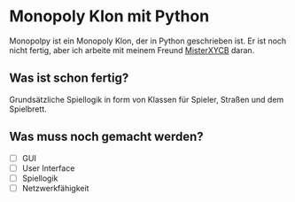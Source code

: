 # Monopoly Klon mit Python

Monopolpy ist ein Monopoly Klon, der in Python geschrieben ist. Er ist noch nicht fertig, aber ich arbeite mit meinem Freund [MisterXYCB](https://github.com/MisterXYCB) daran.

## Was ist schon fertig?

Grundsätzliche Spiellogik in form von Klassen für Spieler, Straßen und dem Spielbrett.

## Was muss noch gemacht werden?

- [ ] GUI
- [ ] User Interface
- [ ] Spiellogik
- [ ] Netzwerkfähigkeit